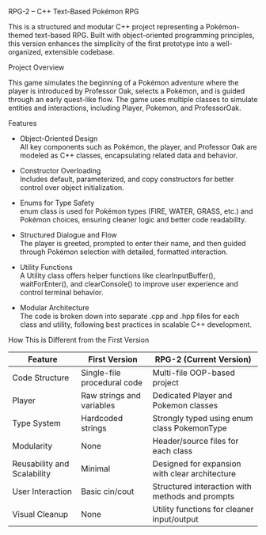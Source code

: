 RPG-2 – C++ Text-Based Pokémon RPG

This is a structured and modular C++ project representing a Pokémon-themed text-based RPG. Built with object-oriented programming principles, this version enhances the simplicity of the first prototype into a well-organized, extensible codebase.

Project Overview

This game simulates the beginning of a Pokémon adventure where the player is introduced by Professor Oak, selects a Pokémon, and is guided through an early quest-like flow. The game uses multiple classes to simulate entities and interactions, including Player, Pokemon, and ProfessorOak.

Features

- Object-Oriented Design  
  All key components such as Pokémon, the player, and Professor Oak are modeled as C++ classes, encapsulating related data and behavior.

- Constructor Overloading  
  Includes default, parameterized, and copy constructors for better control over object initialization.

- Enums for Type Safety  
  enum class is used for Pokémon types (FIRE, WATER, GRASS, etc.) and Pokémon choices, ensuring cleaner logic and better code readability.

- Structured Dialogue and Flow  
  The player is greeted, prompted to enter their name, and then guided through Pokémon selection with detailed, formatted interaction.

- Utility Functions  
  A Utility class offers helper functions like clearInputBuffer(), waitForEnter(), and clearConsole() to improve user experience and control terminal behavior.

- Modular Architecture  
  The code is broken down into separate .cpp and .hpp files for each class and utility, following best practices in scalable C++ development.

How This is Different from the First Version

Feature                         | First Version                   | RPG-2 (Current Version)
-------------------------------|----------------------------------|---------------------------------------------------
Code Structure                 | Single-file procedural code      | Multi-file OOP-based project
Player                         | Raw strings and variables        | Dedicated Player and Pokemon classes
Type System                    | Hardcoded strings                | Strongly typed using enum class PokemonType
Modularity                     | None                             | Header/source files for each class
Reusability and Scalability    | Minimal                          | Designed for expansion with clear architecture
User Interaction               | Basic cin/cout                   | Structured interaction with methods and prompts
Visual Cleanup                 | None                             | Utility functions for cleaner input/output




